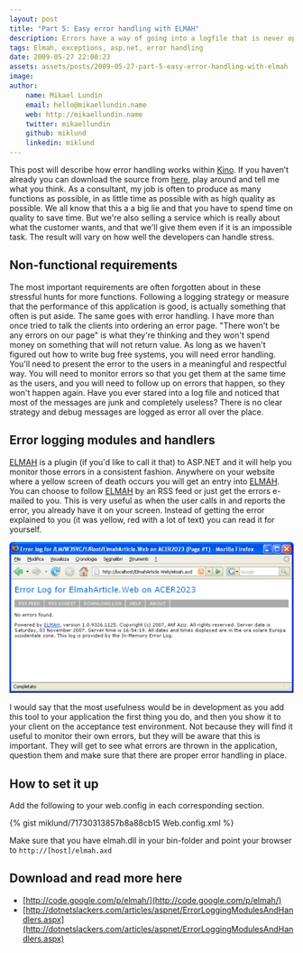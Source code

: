```yaml
---
layout: post
title: "Part 5: Easy error handling with ELMAH"
description: Errors have a way of going into a logfile that is never opened. Elmah is a dashboard for errors happening in your ASP.NET application. It it a great tool when troubleshooting why errors happens on your website.
tags: Elmah, exceptions, asp.net, error handling
date: 2009-05-27 22:00:23
assets: assets/posts/2009-05-27-part-5-easy-error-handling-with-elmah
image: 
author: 
    name: Mikael Lundin
    email: hello@mikaellundin.name 
    web: http://mikaellundin.name
    twitter: mikaellundin
    github: miklund
    linkedin: miklund                    
---
```


This post will describe how error handling works within [Kino](/2009/05/23/kino-everything-to-rss.html). If you haven’t already you can download the source from [here](/kino/ "Kino"), play around and tell me what you think.  As a consultant, my job is often to produce as many functions as possible, in as little time as possible with as high quality as possible. We all know that this a a big lie and that you have to spend time on quality to save time. But we're also selling a service which is really about what the customer wants, and that we'll give them even if it is an impossible task. The result will vary on how well the developers can handle stress.

## Non-functional requirements

The most important requirements are often forgotten about in these stressful hunts for more functions. Following a logging strategy or measure that the performance of this application is good, is actually something that often is put aside. The same goes with error handling.  I have more than once tried to talk the clients into ordering an error page. "There won't be any errors on our page" is what they're thinking and they won't spend money on something that will not return value.  As long as we haven't figured out how to write bug free systems, you will need error handling. You'll need to present the error to the users in a meaningful and respectful way. You will need to monitor errors so that you get them at the same time as the users, and you will need to follow up on errors that happen, so they won't happen again.  Have you ever stared into a log file and noticed that most of the messages are junk and completely useless? There is no clear strategy and debug messages are logged as error all over the place.

## Error logging modules and handlers

[ELMAH](http://code.google.com/p/elmah/) is a plugin (if you'd like to call it that) to ASP.NET and it will help you monitor those errors in a consistent fashion. Anywhere on your website where a yellow screen of death occurs you will get an entry into [ELMAH](http://code.google.com/p/elmah/). You can choose to follow [ELMAH](http://code.google.com/p/elmah/) by an RSS feed or just get the errors e-mailed to you. This is very useful as when the user calls in and reports the error, you already have it on your screen. Instead of getting the error explained to you (it was yellow, red with a lot of text) you can read it for yourself.

![ELMAH user interface](/assets/posts/2009-05-28-part-5-easy-error-handling-with-elmah/elmahaxd.png)

I would say that the most usefulness would be in development as you add this tool to your application the first thing you do, and then you show it to your client on the acceptance test environment. Not because they will find it useful to monitor their own errors, but they will be aware that this is important. They will get to see what errors are thrown in the application, question them and make sure that there are proper error handling in place.

## How to set it up

Add the following to your web.config in each corresponding section.

{% gist miklund/71730313857b8a88cb15 Web.config.xml %}

Make sure that you have elmah.dll in your bin-folder and point your browser to `http://[host]/elmah.axd`

## Download and read more here

* [http://code.google.com/p/elmah/](http://code.google.com/p/elmah/)
* [http://dotnetslackers.com/articles/aspnet/ErrorLoggingModulesAndHandlers.aspx](http://dotnetslackers.com/articles/aspnet/ErrorLoggingModulesAndHandlers.aspx)
